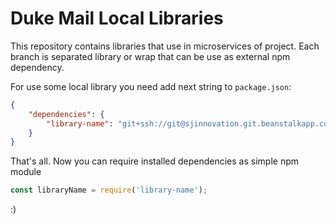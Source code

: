 # Duke Mail Local  Libraries

This repository contains libraries that use in microservices of project.
Each branch is separated library or wrap that can be use as external npm dependency.

For use some local library you need add next string to `package.json`:
```json
{
    "dependencies": {
        "library-name": "git+ssh://git@sjinnovation.git.beanstalkapp.com:/sjinnovation/duke-mailservice-libs.git#library-name"
    }
}
```

That's all. Now you can require installed dependencies as simple npm module

```javascript
const libraryName = require('library-name');
```

:)